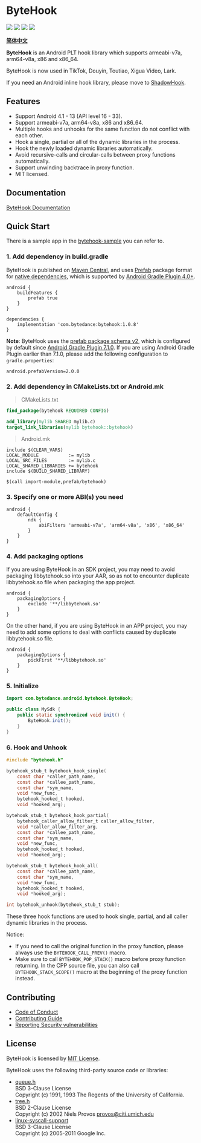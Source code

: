 # ByteHook

![](https://img.shields.io/badge/license-MIT-brightgreen.svg?style=flat)
![](https://img.shields.io/badge/release-1.0.8-red.svg?style=flat)
![](https://img.shields.io/badge/Android-4.1%20--%2013-blue.svg?style=flat)
![](https://img.shields.io/badge/arch-armeabi--v7a%20%7C%20arm64--v8a%20%7C%20x86%20%7C%20x86__64-blue.svg?style=flat)

[**简体中文**](README.zh-CN.md)

**ByteHook** is an Android PLT hook library which supports armeabi-v7a, arm64-v8a, x86 and x86_64.

ByteHook is now used in TikTok, Douyin, Toutiao, Xigua Video, Lark.

If you need an Android inline hook library, please move to [ShadowHook](https://github.com/bytedance/android-inline-hook).


## Features

* Support Android 4.1 - 13 (API level 16 - 33).
* Support armeabi-v7a, arm64-v8a, x86 and x86_64.
* Multiple hooks and unhooks for the same function do not conflict with each other.
* Hook a single, partial or all of the dynamic libraries in the process.
* Hook the newly loaded dynamic libraries automatically.
* Avoid recursive-calls and circular-calls between proxy functions automatically.
* Support unwinding backtrace in proxy function.
* MIT licensed.


## Documentation

[ByteHook Documentation](doc#readme)


## Quick Start

There is a sample app in the [bytehook-sample](bytehook_sample) you can refer to.

### 1. Add dependency in build.gradle

ByteHook is published on [Maven Central](https://search.maven.org/), and uses [Prefab](https://google.github.io/prefab/) package format for [native dependencies](https://developer.android.com/studio/build/native-dependencies), which is supported by [Android Gradle Plugin 4.0+](https://developer.android.com/studio/releases/gradle-plugin?buildsystem=cmake#native-dependencies).

```Gradle
android {
    buildFeatures {
        prefab true
    }
}

dependencies {
    implementation 'com.bytedance:bytehook:1.0.8'
}
```

**Note**: ByteHook uses the [prefab package schema v2](https://github.com/google/prefab/releases/tag/v2.0.0), which is configured by default since [Android Gradle Plugin 7.1.0](https://developer.android.com/studio/releases/gradle-plugin?buildsystem=cmake#7-1-0). If you are using Android Gradle Plugin earlier than 7.1.0, please add the following configuration to `gradle.properties`:

```
android.prefabVersion=2.0.0
```

### 2. Add dependency in CMakeLists.txt or Android.mk

> CMakeLists.txt

```CMake
find_package(bytehook REQUIRED CONFIG)

add_library(mylib SHARED mylib.c)
target_link_libraries(mylib bytehook::bytehook)
```

> Android.mk

```
include $(CLEAR_VARS)
LOCAL_MODULE           := mylib
LOCAL_SRC_FILES        := mylib.c
LOCAL_SHARED_LIBRARIES += bytehook
include $(BUILD_SHARED_LIBRARY)

$(call import-module,prefab/bytehook)
```

### 3. Specify one or more ABI(s) you need

```Gradle
android {
    defaultConfig {
        ndk {
            abiFilters 'armeabi-v7a', 'arm64-v8a', 'x86', 'x86_64'
        }
    }
}
```

### 4. Add packaging options

If you are using ByteHook in an SDK project, you may need to avoid packaging libbytehook.so into your AAR, so as not to encounter duplicate libbytehook.so file when packaging the app project.

```Gradle
android {
    packagingOptions {
        exclude '**/libbytehook.so'
    }
}
```

On the other hand, if you are using ByteHook in an APP project, you may need to add some options to deal with conflicts caused by duplicate libbytehook.so file.

```Gradle
android {
    packagingOptions {
        pickFirst '**/libbytehook.so'
    }
}
```

### 5. Initialize

```Java
import com.bytedance.android.bytehook.ByteHook;

public class MySdk {
    public static synchronized void init() {
        ByteHook.init();
    }
}
```

### 6. Hook and Unhook

```C
#include "bytehook.h"
```

```C
bytehook_stub_t bytehook_hook_single(
    const char *caller_path_name,
    const char *callee_path_name,
    const char *sym_name,
    void *new_func,
    bytehook_hooked_t hooked,
    void *hooked_arg);

bytehook_stub_t bytehook_hook_partial(
    bytehook_caller_allow_filter_t caller_allow_filter,
    void *caller_allow_filter_arg,
    const char *callee_path_name,
    const char *sym_name,
    void *new_func,
    bytehook_hooked_t hooked,
    void *hooked_arg);

bytehook_stub_t bytehook_hook_all(
    const char *callee_path_name,
    const char *sym_name,
    void *new_func,
    bytehook_hooked_t hooked,
    void *hooked_arg);

int bytehook_unhook(bytehook_stub_t stub);
```

These three hook functions are used to hook single, partial, and all caller dynamic libraries in the process.

Notice:

* If you need to call the original function in the proxy function, please always use the `BYTEHOOK_CALL_PREV()` macro.
* Make sure to call `BYTEHOOK_POP_STACK()` macro before proxy function returning. In the CPP source file, you can also call `BYTEHOOK_STACK_SCOPE()` macro at the beginning of the proxy function instead.


## Contributing

* [Code of Conduct](CODE_OF_CONDUCT.md)
* [Contributing Guide](CONTRIBUTING.md)
* [Reporting Security vulnerabilities](SECURITY.md)


## License

ByteHook is licensed by [MIT License](LICENSE).

ByteHook uses the following third-party source code or libraries:

* [queue.h](bytehook/src/main/cpp/third_party/bsd/queue.h)  
  BSD 3-Clause License  
  Copyright (c) 1991, 1993 The Regents of the University of California.
* [tree.h](bytehook/src/main/cpp/third_party/bsd/tree.h)  
  BSD 2-Clause License  
  Copyright (c) 2002 Niels Provos <provos@citi.umich.edu>
* [linux-syscall-support](https://chromium.googlesource.com/linux-syscall-support/)  
  BSD 3-Clause License  
  Copyright (c) 2005-2011 Google Inc.
